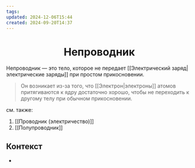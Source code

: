 ```yaml
---
tags: 
updated: 2024-12-06T15:44
created: 2024-09-20T14:37
---
```

<center> <h1> <b> Непроводник </b> </h1> </center>

 Непроводник — это тело, которое не передает [[Электрический заряд|электрические заряды]] при простом прикосновении.

>Он возникает из-за того, что [[Электрон|электроны]] атомов притягиваются к ядру достаточно хорошо, чтобы не переходить к другому телу при обычном прикосновении.

см. также:
1. [[Проводник (электричество)]]
2. [[Полупроводник]]

## Контекст
- 

